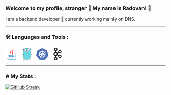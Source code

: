 ### Welcome to my profile, stranger 💬 My name is Radovan! 👋

I am a backend developer 🔭 currently working mainly on DNS.

---

### :hammer_and_wrench: Languages and Tools :
<div>
  <img src="https://github.com/devicons/devicon/blob/master/icons/java/java-original.svg" title="Java" alt="Java" width="40" height="40"/>&nbsp;
  <img src="https://github.com/devicons/devicon/blob/master/icons/go/go-original.svg" title="Go" alt="Go" width="40" height="40"/>&nbsp;
  <img src="https://github.com/devicons/devicon/blob/master/icons/kubernetes/kubernetes-plain.svg" title="Kubernetes" alt="Kubernetes" width="40" height="40"/>&nbsp;
  <img src="https://github.com/devicons/devicon/blob/master/icons/apachekafka/apachekafka-original.svg" title="Kafka" alt="Kafka" width="40" height="40"/>&nbsp;
</div>

---

### :fire: My Stats :

[![GitHub Streak](http://github-readme-streak-stats.herokuapp.com?user=radovanbabic&theme=git-dark)](https://git.io/streak-stats)&nbsp;
<!--
[![Top Langs](https://github-readme-stats.vercel.app/api/top-langs/?username=radovanbabic&layout=compact&theme=vision-friendly-dark)](https://github.com/anuraghazra/github-readme-stats)&nbsp;
-->
